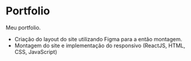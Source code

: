 # Portfolio
 Meu portfolio.

* Criação do layout do site utilizando Figma para a então montagem. 
* Montagem do site e implementação do responsivo (ReactJS, HTML, CSS, JavaScript)
